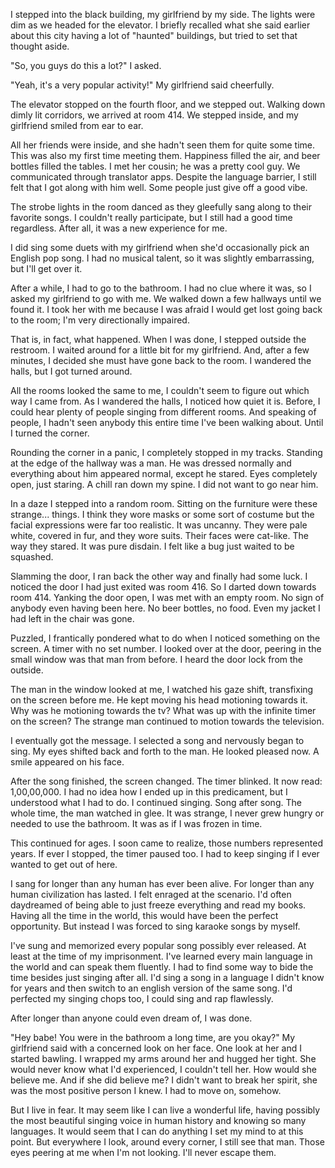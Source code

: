 I stepped into the black building, my girlfriend by my side. The lights were dim as we headed for the elevator. I briefly recalled what she said earlier about this city having a lot of "haunted" buildings, but tried to set that thought aside.

"So, you guys do this a lot?" I asked.

"Yeah, it's a very popular activity!" My girlfriend said cheerfully.

The elevator stopped on the fourth floor, and we stepped out. Walking down dimly lit corridors, we arrived at room 414. We stepped inside, and my girlfriend smiled from ear to ear.

All her friends were inside, and she hadn't seen them for quite some time. This was also my first time meeting them. Happiness filled the air, and beer bottles filled the tables. I met her cousin; he was a pretty cool guy. We communicated through translator apps. Despite the language barrier, I still felt that I got along with him well. Some people just give off a good vibe.

The strobe lights in the room danced as they gleefully sang along to their favorite songs. I couldn't really participate, but I still had a good time regardless. After all, it was a new experience for me. 

I did sing some duets with my girlfriend when she'd occasionally pick an English pop song. I had no musical talent, so it was slightly embarrassing, but I'll get over it.

After a while, I had to go to the bathroom. I had no clue where it was, so I asked my girlfriend to go with me. We walked down a few hallways until we found it. I took her with me because I was afraid I would get lost going back to the room; I'm very directionally impaired.

That is, in fact, what happened. When I was done, I stepped outside the restroom. I waited around for a little bit for my girlfriend. And, after a few minutes, I decided she must have gone back to the room. I wandered the halls, but I got turned around.

All the rooms looked the same to me, I couldn't seem to figure out which way I came from. As I wandered the halls, I noticed how quiet it is. Before, I could hear plenty of people singing from different rooms. And speaking of people, I hadn't seen anybody this entire time I've been walking about. Until I turned the corner.

Rounding the corner in a panic, I completely stopped in my tracks. Standing at the edge of the hallway was a man. He was dressed normally and everything about him appeared normal, except he stared. Eyes completely open, just staring. A chill ran down my spine. I did not want to go near him.

In a daze I stepped into a random room. Sitting on the furniture were these strange... things. I think they wore masks or some sort of costume but the facial expressions were far too realistic. It was uncanny. They were pale white, covered in fur, and they wore suits. Their faces were cat-like. The way they stared. It was pure disdain. I felt like a bug just waited to be squashed.

Slamming the door, I ran back the other way and finally had some luck. I noticed the door I had just exited was room 416. So I darted down towards room 414. Yanking the door open, I was met with an empty room. No sign of anybody even having been here. No beer bottles, no food. Even my jacket I had left in the chair was gone.

Puzzled, I frantically pondered what to do when I noticed something on the screen. A timer with no set number. I looked over at the door, peering in the small window was that man from before. I heard the door lock from the outside.

The man in the window looked at me, I watched his gaze shift, transfixing on the screen before me. He kept moving his head motioning towards it. Why was he motioning towards the tv? What was up with the infinite timer on the screen? The strange man continued to motion towards the television.

I eventually got the message. I selected a song and nervously began to sing. My eyes shifted back and forth to the man. He looked pleased now. A smile appeared on his face. 

After the song finished, the screen changed. The timer blinked. It now read: 1,00,00,000. I had no idea how I ended up in this predicament, but I understood what I had to do. I continued singing. Song after song. The whole time, the man watched in glee. It was strange, I never grew hungry or needed to use the bathroom. It was as if I was frozen in time.

This continued for ages. I soon came to realize, those numbers represented years. If ever I stopped, the timer paused too. I had to keep singing if I ever wanted to get out of here.

I sang for longer than any human has ever been alive. For longer than any human civilization has lasted. I felt enraged at the scenario. I'd often daydreamed of being able to just freeze everything and read my books. Having all the time in the world, this would have been the perfect opportunity. But instead I was forced to sing karaoke songs by myself. 

I've sung and memorized every popular song possibly ever released. At least at the time of my imprisonment. I've learned every main language in the world and can speak them fluently. I had to find some way to bide the time besides just singing after all. I'd sing a song in a language I didn't know for years and then switch to an english version of the same song. I'd perfected my singing chops too, I could sing and rap flawlessly.

After longer than anyone could even dream of, I was done.

"Hey babe! You were in the bathroom a long time, are you okay?" My girlfriend said with a concerned look on her face. One look at her and I started bawling. I wrapped my arms around her and hugged her tight. She would never know what I'd experienced, I couldn't tell her. How would she believe me. And if she did believe me? I didn't want to break her spirit, she was the most positive person I knew. I had to move on, somehow.

But I live in fear. It may seem like I can live a wonderful life, having possibly the most beautiful singing voice in human history and knowing so many languages. It would seem that I can do anything I set my mind to at this point. But everywhere I look, around every corner, I still see that man. Those eyes peering at me when I'm not looking. I'll never escape them.